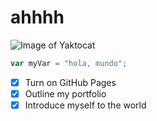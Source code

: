 # ahhhh #

 ![Image of Yaktocat](https://octodex.github.com/images/yaktocat.png) 

``` javascript
var myVar = "hola, mundo";
```

- [x] Turn on GitHub Pages
- [x] Outline my portfolio
- [x] Introduce myself to the world
